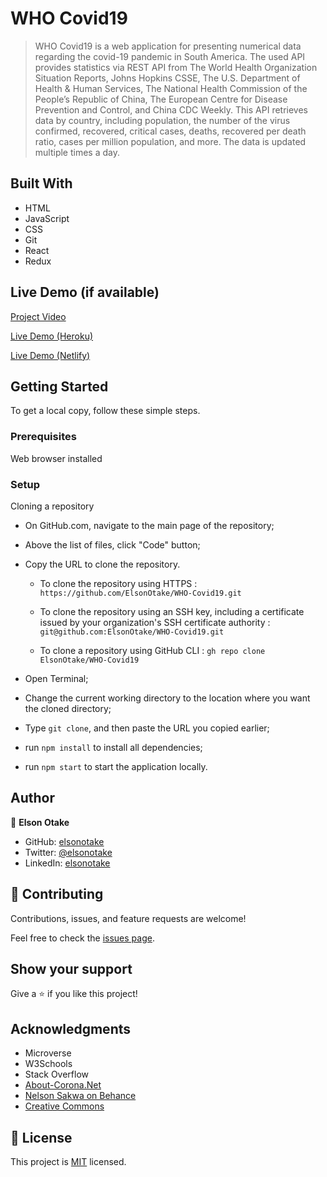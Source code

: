# WHO Covid19

>WHO Covid19 is a web application for presenting numerical data regarding the covid-19 pandemic in South America. The used API provides statistics via REST API from The World Health Organization Situation Reports, Johns Hopkins CSSE, The U.S. Department of Health & Human Services, The National Health Commission of the People’s Republic of China, The European Centre for Disease Prevention and Control, and China CDC Weekly. This API retrieves data by country, including population, the number of the virus confirmed, recovered, critical cases, deaths, recovered per death ratio, cases per million population, and more. The data is updated multiple times a day.


## Built With

- HTML
- JavaScript
- CSS
- Git
- React
- Redux


## Live Demo (if available)

[Project Video](https://www.loom.com/share/c30711a8f5e74e9298f9869a61d1313a)

[Live Demo (Heroku)](https://elsonotake-who-covid19.herokuapp.com/)

[Live Demo (Netlify)](https://elsonotake-who-covid19.netlify.app)


## Getting Started

To get a local copy, follow these simple steps.

### Prerequisites

Web browser installed

### Setup

Cloning a repository

- On GitHub.com, navigate to the main page of the repository;

- Above the list of files, click "Code" button;

- Copy the URL to clone the repository. 

  - To clone the repository using HTTPS : `https://github.com/ElsonOtake/WHO-Covid19.git`

  - To clone the repository using an SSH key, including a certificate issued by your organization's SSH certificate authority : `git@github.com:ElsonOtake/WHO-Covid19.git`

  - To clone a repository using GitHub CLI : `gh repo clone ElsonOtake/WHO-Covid19`

- Open Terminal;

- Change the current working directory to the location where you want the cloned directory;

- Type `git clone`, and then paste the URL you copied earlier;

- run `npm install` to install all dependencies;

- run `npm start` to start the application locally.


## Author

👤 **Elson Otake**

- GitHub: [elsonotake](https://github.com/elsonotake)
- Twitter: [@elsonotake](https://twitter.com/elsonotake)
- LinkedIn: [elsonotake](https://linkedin.com/in/elsonotake)


## 🤝 Contributing

Contributions, issues, and feature requests are welcome!

Feel free to check the [issues page](../../issues/).


## Show your support

Give a ⭐️ if you like this project!


## Acknowledgments

- Microverse
- W3Schools
- Stack Overflow
- [About-Corona.Net](https://about-corona.net/)
- [Nelson Sakwa on Behance](https://www.behance.net/sakwadesignstudio)
- [Creative Commons](https://creativecommons.org/licenses/by-nc/4.0/)


## 📝 License

This project is [MIT](./MIT.md) licensed.
